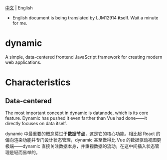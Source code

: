 [中文](dynamic) | English

- English document is being translated by LJM12914 **it**self. Wait a minute for me.

# dynamic

A simple, data-centered frontend JavaScript framework for creating modern web applications.

# Characteristics

## Data-centered

The most important concept in dynamic is datanode, which is its core feature. Dynamic has pushed it even farther than Vue had done——it directly focuses on data itself.

dynamic 中最重要的概念莫过于**数据节点**，这是它的核心功能。相比起 React 的偏向渲染功能并专门设计状态管理，dynamic 甚至做得比 Vue 的数据驱动视图更极端——dynamic 直接关注数据本身，并重视数据的流动。在这中间插入状态管理是轻而易举的。